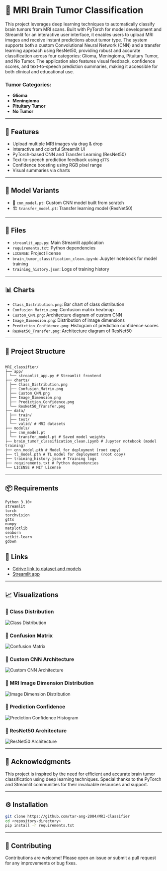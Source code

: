 # 🧠 MRI Brain Tumor Classification

This project leverages deep learning techniques to automatically classify brain tumors from MRI scans. Built with PyTorch for model development and Streamlit for an interactive user interface, it enables users to upload MRI images and receive instant predictions about tumor type. The system supports both a custom Convolutional Neural Network (CNN) and a transfer learning approach using ResNet50, providing robust and accurate classification across four categories: Glioma, Meningioma, Pituitary Tumor, and No Tumor. The application also features visual feedback, confidence scores, and text-to-speech prediction summaries, making it accessible for both clinical and educational use.

### Tumor Categories:
- **Glioma**
- **Meningioma**
- **Pituitary Tumor**
- **No Tumor**

---

## 🚀 Features

- Upload multiple MRI images via drag & drop
- Interactive and colorful Streamlit UI
- PyTorch-based CNN and Transfer Learning (ResNet50)
- Text-to-speech prediction feedback using `gTTS`
- Confidence boosting using RGB pixel range
- Visual summaries via charts

---

## 🧠 Model Variants

- 🧩 `cnn_model.pt`: Custom CNN model built from scratch
- 🏗️ `transfer_model.pt`: Transfer learning model (ResNet50)

---

## 📁 Files

- `streamlit_app.py`: Main Streamlit application
- `requirements.txt`: Python dependencies
- `LICENSE`: Project license
- `brain_tumor_classification_clean.ipynb`: Jupyter notebook for model training
- `training_history.json`: Logs of training history

---

## 📊 Charts

- `Class_Distribution.png`: Bar chart of class distribution
- `Confusion_Matrix.png`: Confusion matrix heatmap
- `Custom_CNN.png`: Architecture diagram of custom CNN
- `Image_Dimension.png`: Distribution of image dimensions
- `Prediction_Confidence.png`: Histogram of prediction confidence scores
- `ResNet50_Transfer.png`: Architecture diagram of ResNet50

---

## 📁 Project Structure

```plaintext

MRI_classifier/
├── app/
│ └── streamlit_app.py # Streamlit frontend
├── charts/
│ ├── Class_Distribution.png
│ ├── Confusion_Matrix.png
│ ├── Custom_CNN.png
│ ├── Image_Dimension.png
│ ├── Prediction_Confidence.png
│ └── ResNet50_Transfer.png
├── data/
│ ├── train/
│ ├── test/
│ └── valid/ # MRI datasets
├── models/
│ ├── cnn_model.pt
│ └── transfer_model.pt # Saved model weights
├── brain_tumor_classification_clean.ipynb # Jupyter notebook (model training)
├── cnn_model.pth # Model for deployment (root copy)
├── tl_model.pth # TL model for deployment (root copy)
├── training_history.json # Training logs
├── requirements.txt # Python dependencies
└── LICENSE # MIT License
```

---

## 📦 Requirements
```plaintext
Python 3.10+
streamlit
torch
torchvision
gtts
numpy
matplotlib
seaborn
scikit-learn
gdown
```

## 🔗 Links
- [Gdrive link to dataset and models](https://drive.google.com/drive/u/0/folders/1pstzDB3J1z1pA6zTq4Rffc6buhC5LyAX)
- [Streamlit app](https://mri-classifier-2rpnrca7zgssskbuidfibp.streamlit.app/)

---

## 📈 Visualizations

### 🔹 Class Distribution
![Class Distribution](Class_Distribution.png)

### 🔹 Confusion Matrix
![Confusion Matrix](Confusion_Matrix.png)

### 🔹 Custom CNN Architecture
![Custom CNN Architecture](Custom_CNN.png)

### 🔹 MRI Image Dimension Distribution
![Image Dimension Distribution](Image_Dimension.png)

### 🔹 Prediction Confidence
![Prediction Confidence Histogram](Prediction_Confidence.png)

### 🔹 ResNet50 Architecture
![ResNet50 Architecture](ResNet50_Transfer.png)

---

## 📢 Acknowledgments
This project is inspired by the need for efficient and accurate brain tumor classification using deep learning techniques. Special thanks to the PyTorch and Streamlit communities for their invaluable resources and support.

---

## ⚙️ Installation

```bash
git clone https://github.com/tar-ang-2004/MRI-Classifier
cd <repository-directory>
pip install -r requirements.txt
```

---

## 🤝 Contributing
Contributions are welcome! Please open an issue or submit a pull request for any improvements or bug fixes.
